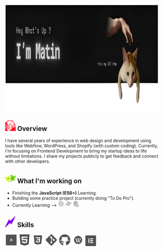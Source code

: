 <p align="center">
  <img src="ReadMe-4.png" height="350" />
</p>

## <img src="overview.gif" width="35"/> Overview
I have several years of experience in web design and development using tools like Webflow, WordPress, and Shopify (with custom coding). Currently, I'm focusing on Frontend Development to bring my startup ideas to life without limitations. I share my projects publicly to get feedback and connect with other developers.

## <img src="skilles-3.gif" width="35"/> What I'm working on
- Finishing the **JavaScript (ES6+)** Learning.  
- Building some practice project (currently doing "To Do Pro").
- Currently Learning -->  <img src="icons8-react-100 (3).png" width="20"/>  <img src="icons8-tailwind-css-100 (1).png" width="20"/>   <img src="icons8-sql-100.png" width="20"/> 

 ## <img src="skilles-4.gif" width="35"/> Skills

<p align="left">  
  <!-- JavaScript -->
  <img src="icons8-js-100.png" width="40" height="40"/

  <!-- HTML5 -->
  <img src="icons8-html-100 (2).png" width="40" height="40"/>

  <!-- CSS3 -->
  <img src="icons8-css-100 (2).png" width="40" height="40"/>

  <!-- Git -->
  <img src="icons8-git-100.png" width="40" height="40"/>

  <!-- GitHub -->
  <img src="icons8-github-100 (1).png" width="40" height="40"/>

  <!-- WordPress -->
  <img src="icons8-wordpress-100 (1).png" width="40" height="40"/>

  <!-- Elementor -->
  <img src="icons8-elementor-100 (1).png" width="35" height="35"/>  
</p>



